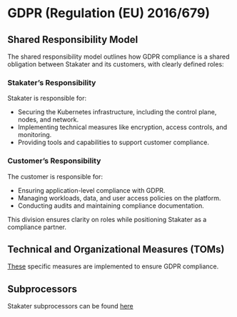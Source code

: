 # GDPR (Regulation (EU) 2016/679)

## Shared Responsibility Model

The shared responsibility model outlines how GDPR compliance is a shared obligation between Stakater and its customers, with clearly defined roles:

### Stakater’s Responsibility

Stakater is responsible for:

- Securing the Kubernetes infrastructure, including the control plane, nodes, and network.
- Implementing technical measures like encryption, access controls, and monitoring.
- Providing tools and capabilities to support customer compliance.

### Customer’s Responsibility

The customer is responsible for:

- Ensuring application-level compliance with GDPR.
- Managing workloads, data, and user access policies on the platform.
- Conducting audits and maintaining compliance documentation.

This division ensures clarity on roles while positioning Stakater as a compliance partner.

## Technical and Organizational Measures (TOMs)

[These](toms.md) specific measures are implemented to ensure GDPR compliance.

## Subprocessors

Stakater subprocessors can be found [here](subprocessors.md)
